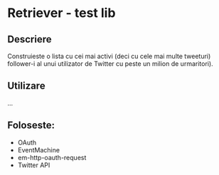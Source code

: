 # Retriever - test lib

## Descriere
Construieste o lista cu cei mai activi (deci cu cele mai multe tweeturi) follower-i al unui utilizator de Twitter cu peste un milion de urmaritori).

## Utilizare
...

## Foloseste:
* OAuth
* EventMachine
* em-http-oauth-request
* Twitter API